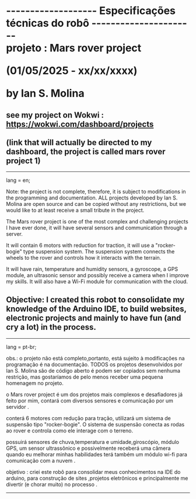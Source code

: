 
<h1>
------------------- Especificações técnicas do robô ----------------------
 <br>
 projeto : Mars rover project 

(01/05/2025 - xx/xx/xxxx)

by Ian S. Molina 

see my project on Wokwi   :  https://wokwi.com/dashboard/projects  <br><br>
(link that will actually be directed to my dashboard, the project is called mars rover project 1) 
----------------------------------------------------------------------------------------------------------------------------



----------------------------------------------------------------------------------------------------------------------------

lang = en;

Note: the project is not complete, therefore, it is subject to modifications in the programming and documentation. ALL projects developed by Ian S. Molina are open source and can be copied without any restrictions, but we would like to at least receive a small tribute in the project.

The Mars rover project is one of the most complex and challenging projects I have ever done, it will have several sensors and communication through a server.

It will contain 6 motors with reduction for traction, it will use a "rocker-bogie" type suspension system. The suspension system connects the wheels to the rover and controls how it interacts with the terrain.

It will have rain, temperature and humidity sensors, a gyroscope, a GPS module, an ultrasonic sensor and possibly receive a camera when I improve my skills. It will also have a Wi-Fi module for communication with the cloud.

Objective: I created this robot to consolidate my knowledge of the Arduino IDE, to build websites, electronic projects and mainly to have fun (and cry a lot) in the process.
----------------------------------------------------------------------------------------------------------------------------






----------------------------------------------------------------------------------------------------------------------------
 lang = pt-br;

obs.: o projeto não está completo,portanto, está sujeito à modificações na programação é na documentação. TODOS os projetos desenvolvidos por Ian S. Molina são de código aberto é podem ser copiados sem nenhuma restrição, mas gostaríamos de pelo menos receber uma pequena homenagem no projeto. 

o Mars rover project é um dos projetos mais complexos e desafiadores já feito por mim, contará com diversos sensores e comunicação por  um servidor .

conterá 6 motores com redução para tração, utilizará um sistema de suspensão tipo "rocker-bogie". O sistema de suspensão conecta as rodas ao rover e controla como ele interage com o terreno.

possuirá sensores de chuva,temperatura e umidade,giroscópio, módulo GPS, um sensor ultrassônico e possivelmente receberá uma câmera quando eu melhorar minhas habilidades terá também um módulo wi-fi para comunicação com a nuvem .

objetivo : criei este robô para consolidar meus conhecimentos na IDE do arduino, para construção de sites ,projetos eletrônicos e principalmente me divertir (e chorar muito) no processo .

----------------------------------------------------------------------------------------------------------------------------
</h1>
